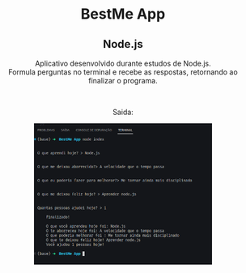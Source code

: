 <div align="center">

# BestMe App

## Node.js
</div>

<p align="center">
Aplicativo desenvolvido durante estudos de Node.js. <br>
Formula perguntas no terminal e recebe as respostas, retornando ao finalizar o programa.
</p>

<br>


<p align="center">Saida:</p>
<div align="center"> 
    <img width="70%" src="./public/preview.png" alt="">
</div>
